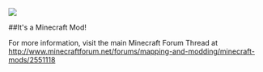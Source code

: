 ![](https://raw.githubusercontent.com/Ellpeck/ActuallyAdditions/master/pics/logoBig.png)

##It's a Minecraft Mod!

For more information, visit the main Minecraft Forum Thread at http://www.minecraftforum.net/forums/mapping-and-modding/minecraft-mods/2551118